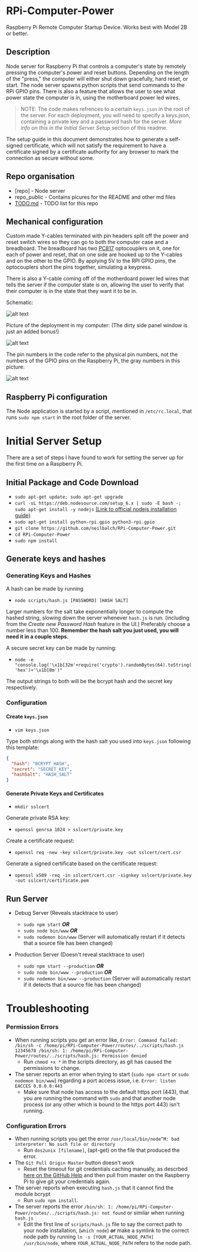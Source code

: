 # RPi-Computer-Power

Raspberry Pi Remote Computer Startup Device. Works best with Model 2B or better.

## Description

Node server for Raspberry Pi that controls a computer's state by remotely pressing the computer's power and reset buttons. Depending on the length of the "press," the computer will either shut down gracefully, hard reset, or start. The node server spawns python scripts that send commands to the RPi GPIO pins. There is also a feature that allows the user to see what power state the computer is in, using the motherboard power led wires.

> NOTE: The code makes refrences to a certain `keys.json` in the root of the server. For each deployment, you will need to specify a keys.json, containing a private key and a password hash for the server. _More info on this in the Initial Server Setup_ section of this readme.

The setup guide in this document demonstrates how to generate a self-signed certificate, which will not satisfy the requirement to have a certificate signed by a certificate authority for any browser to mark the connection as secure without some.

## Repo organisation

* [repo]                - Node server
* repo_public           - Contains picures for the README and other md files
* [TODO.md](https://github.com/neilbalch/RPi-Computer-Power/blob/master/TODO.md)  - TODO list for this repo

## Mechanical configuration

Custom made Y-cables terminated with pin headers split off the power and reset switch wires so they can go to both the computer case and a breadboard. The breadboard has two [PC817](https://www.amazon.com/uxcell-2-54mm-Pitch-Mounting-Coupler/dp/B00S4YRMB4/ref=sr_1_1?ie=UTF8&qid=1493673969&sr=8-1&keywords=pc817) optocouplers on it, one for each of power and reset, that on one side are hooked up to the Y-cables and on the other to the GPIO. By applying 5V to the RPI GPIO pins, the optocouplers short the pins together, simulating a keypress.

There is also a Y-cable coming off of the motherdoard power led wires that tells the server if the computer state is on, allowing the user to verify that their computer is in the state that they want it to be in.

Schematic:

![alt text](https://github.com/neilbalch/RPi-Computer-Power/blob/master/repo_public/schematic.JPG)

Picture of the deployment in my computer: (The dirty side panel window is just an added bonus!)

![alt text](https://github.com/neilbalch/RPi-Computer-Power/blob/master/repo_public/deployment.jpg)

The pin numbers in the code refer to the physical pin numbers, not the numbers of the GPIO pins on the Raspberry Pi, the gray numbers in this picture:

![alt text](https://github.com/neilbalch/RPi-Computer-Power/blob/master/repo_public/rpiGPIO.png)

## Raspberry Pi configuration

The Node application is started by a script, mentioned in `/etc/rc.local`, that runs `sudo npm start` in the root folder of the server.

# Initial Server Setup

There are a set of steps I have found to work for setting the server up for the first time on a Raspberry Pi.

## Initial Package and Code Download

* `sudo apt-get update; sudo apt-get upgrade`
* `curl -sL https://deb.nodesource.com/setup_6.x | sudo -E bash -; sudo apt-get install -y nodejs` [(Link to official nodejs installation guide)](https://nodejs.org/en/download/package-manager/#debian-and-ubuntu-based-linux-distributions)
* `sudo apt-get install python-rpi.gpio python3-rpi.gpio`
* `git clone https://github.com/neilbalch/RPi-Computer-Power.git`
* `cd RPi-Computer-Power`
* `sudo npm install`

## Generate keys and hashes

### Generating Keys and Hashes

A hash can be made by running

* `node scripts/hash.js [PASSWORD] [HASH SALT]`

Larger numbers for the salt take exponentially longer to compute the hashed string, slowing down the server whenever `hash.js` is run. (including from the *Create new Password Hash* feature in the UI.) Preferably choose a number less than 100. **Remember the hash salt you just used, you will need it in a couple steps.**

A secure secret key can be made by running:

* `node -e "console.log('\x1b[32m'+require('crypto').randomBytes(64).toString('hex')+'\x1b[0m')"`

The output strings to both will be the bcrypt hash and the secret key respectively.

### Configuration

#### Create `keys.json`

* `vim keys.json`

Type both strings along with the hash salt you used into `keys.json` following this template:

```json
{
  "hash": "BCRYPT_HASH",
  "secret": "SECRET_KEY",
  "hashSalt": "HASH_SALT"
}
```

#### Generate Private Keys and Certificates

* `mkdir sslcert`

Generate private RSA key:

* `openssl genrsa 1024 > sslcert/private.key`

Create a certificate request:

* `openssl req -new -key sslcert/private.key -out sslcert/cert.csr`

Generate a signed certificate based on the certificate request:

* `openssl x509 -req -in sslcert/cert.csr -signkey sslcert/private.key -out sslcert/certificate.pem`

## Run Server

* Debug Server (Reveals stacktrace to user)
  * `sudo npm start` ***OR***
  * `sudo node bin/www` ***OR***
  * `sudo nodemon bin/www` (Server will automatically restart if it detects that a source file has been changed)

* Production Server (Doesn't reveal stacktrace to user)
  * `sudo npm start --production` ***OR***
  * `sudo node bin/www --production` ***OR***
  * `sudo nodemon bin/www --production` (Server will automatically restart if it detects that a source file has been changed)

# Troubleshooting

### Permission Errors

* When running scripts you get an error like, `Error: Command failed: /bin/sh -c /home/pi/RPi-Computer-Power/routes/../scripts/hash.js 12345678 /bin/sh: 1: /home/pi/RPi-Computer-Power/routes/../scripts/hash.js: Permission denied`
  * Run `chmod +x *` in the scripts directory, as git has caused the permissions to change.
* The server reports an error when trying to start (`sudo npm start` or `sudo nodemon bin/www`) regarding a port access issue, i.e. `Error: listen EACCES 0.0.0.0:443`
  * Make sure that node has access to the default https port (443), that you are running the command with `sudo` and that another node process (or any other which is bound to the https port 443) isn't running.

### Configuration Errors

* When running scripts you get the error `/usr/local/bin/node^M: bad interpreter: No such file or directory`
  * Run `dos2unix [filename]`, (apt-get) on the file that produced the error.
* The `Git Pull Origin Master` button doesn't work
  * Reset the timeout for git credentials caching manually, as descrbed [here on the GitHub Help](https://help.github.com/articles/caching-your-github-password-in-git/#platform-linux) and then pull from master on the Raspberry Pi to give git your credentials again.
* The server reports when executing `hash.js` that it cannot find the module bcrypt
  * Run `sudo npm install`.
* The server reports the error `/bin/sh: 1: /home/pi/RPi-Computer-Power/routes/../scripts/hash.js: not found` or similar when running `hash.js`
  * Edit the first line of `scripts/hash.js` file to say the correct path to your node installation, (`which node`) ***or*** make a symlink to the correct node path by running `ln -s [YOUR_ACTUAL_NODE_PATH] /usr/bin/node`, where `YOUR_ACTUAL_NODE_PATH` refers to the node path.

